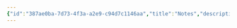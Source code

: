 ```yaml
---
{"id":"387ae0ba-7d73-4f3a-a2e9-c94d7c1146aa","title":"Notes","description":"Inventory - Notes","publish":true,"date_created":"Tuesday, May 28th 2024, 3:10:23 pm","date_modified":"Monday, October 14th 2024, 2:22:13 am","editing_lock":true,"live_preview":true,"cssclasses":["mado-heading"],"path":"Tabletop/Campaigns/One Shots/Inventory/Notes/index.md","permalink":"/tabletop/campaigns/one-shots/inventory/notes/index/","PassFrontmatter":true}
---
```




